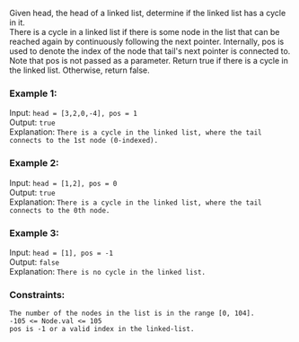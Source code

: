 Given head, the head of a linked list, determine if the linked list has a cycle in it.  
There is a cycle in a linked list if there is some node in the list that can be reached again by continuously following the next pointer. Internally, pos is used to denote the index of the node that tail's next pointer is connected to. Note that pos is not passed as a parameter.
Return true if there is a cycle in the linked list. Otherwise, return false.  

 

### Example 1:
Input: `head = [3,2,0,-4], pos = 1`  
Output: `true`  
Explanation: `There is a cycle in the linked list, where the tail connects to the 1st node (0-indexed).`  


### Example 2:
Input: `head = [1,2], pos = 0`  
Output: `true`  
Explanation: `There is a cycle in the linked list, where the tail connects to the 0th node.`  


### Example 3:
Input: `head = [1], pos = -1`  
Output: `false`  
Explanation: `There is no cycle in the linked list.`  
 

### Constraints:
`The number of the nodes in the list is in the range [0, 104].`  
`-105 <= Node.val <= 105`  
`pos is -1 or a valid index in the linked-list.`  
